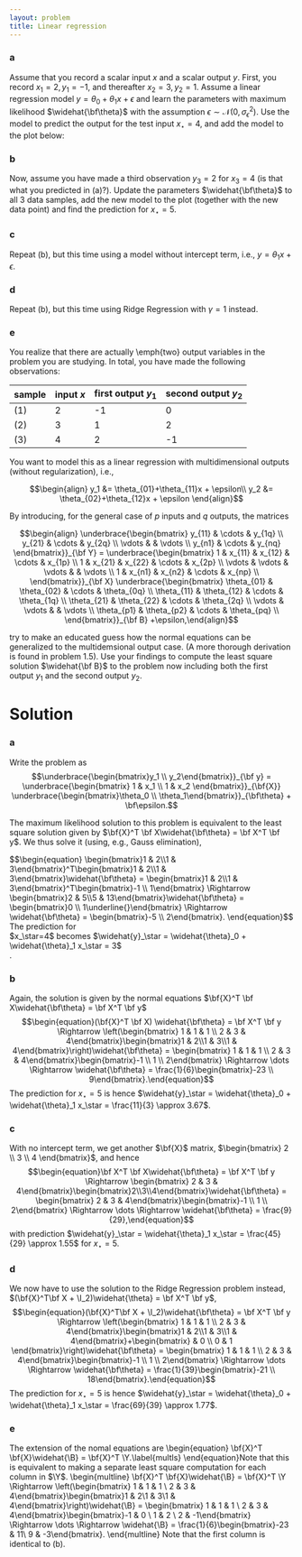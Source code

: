 ```yaml
---
layout: problem
title: Linear regression
---
```


### a
Assume that you record a scalar input $x$ and a scalar output $y$. First, you record $x_1 = 2, y_1 = -1$, and thereafter $x_2 = 3, y_2 = 1$. Assume a linear regression model $y = \theta_0 + \theta_1x + \epsilon$ and learn the parameters with maximum likelihood $\widehat{\bf\theta}$ with the assumption $\epsilon\sim\mathcal{N}(0,\sigma_\epsilon^2)$. Use the model to predict the output for the test input $x_\star = 4$, and add the model to the plot below:

### b
Now, assume you have made a third observation $y_3 = 2$ for $x_3 = 4$ (is that what you predicted in (a)?). Update the parameters $\widehat{\bf\theta}$ to all 3 data samples, add the new model to the plot (together with the new data point) and find the prediction for $x_\star = 5$.
				
### c				
Repeat (b), but this time using a model without intercept term, i.e., $y = \theta_1x + \epsilon$.

### d
Repeat (b), but this time using Ridge Regression with $\gamma=1$ instead.

### e
You realize that there are actually \emph{two} output variables in the problem you are studying. In total, you have made the following observations:

| sample| input $x$| first output $y_1$ | second output $y_2$ |
|-|-|-|-|
|(1)|2|-1|0|
|(2)|3|1|2|
|(3)|4|2|-1|

You want to model this as a linear regression with multidimensional outputs (without regularization), i.e.,

$$\begin{align}
y_1 &= \theta_{01}+\theta_{11}x + \epsilon\\
y_2 &= \theta_{02}+\theta_{12}x + \epsilon
\end{align}$$

By introducing, for the general case of $p$ inputs and $q$ outputs, the matrices

$$\begin{align}
\underbrace{\begin{bmatrix}
y_{11} & \cdots & y_{1q} \\
y_{21} & \cdots & y_{2q} \\
\vdots & & \vdots \\
y_{n1} & \cdots & y_{nq}
\end{bmatrix}}_{\bf Y} =
\underbrace{\begin{bmatrix}
1 & x_{11} & x_{12} & \cdots & x_{1p} \\
1 & x_{21} & x_{22} & \cdots & x_{2p} \\
\vdots & \vdots & \vdots & & \vdots \\
1 & x_{n1} & x_{n2} & \cdots & x_{np} \\
\end{bmatrix}}_{\bf X}
\underbrace{\begin{bmatrix}
\theta_{01} & \theta_{02} & \cdots & \theta_{0q} \\
\theta_{11} & \theta_{12} & \cdots & \theta_{1q} \\
\theta_{21} & \theta_{22} & \cdots & \theta_{2q} \\
\vdots & \vdots & & \vdots \\
\theta_{p1} & \theta_{p2} & \cdots & \theta_{pq} \\
\end{bmatrix}}_{\bf B} +\epsilon,\end{align}$$

try to make an educated guess how the normal equations can be generalized to the multidemsional output case. (A more thorough derivation is found in problem 1.5). Use your findings to compute the least square solution $\widehat{\bf B}$ to the problem now including both the first output $y_1$ and the second output $y_2$.

# Solution

### a
Write the problem as
$$\underbrace{\begin{bmatrix}y_1 \\ y_2\end{bmatrix}}_{\bf y} = \underbrace{\begin{bmatrix} 1 & x_1 \\ 1 & x_2 \end{bmatrix}}_{\bf{X}} \underbrace{\begin{bmatrix}\theta_0 \\ \theta_1\end{bmatrix}}_{\bf\theta} + \bf\epsilon.$$

The maximum likelihood solution to this problem is equivalent to the least square solution given by $\bf{X}^T \bf X\widehat{\bf\theta} = \bf X^T \bf y$. We thus solve it (using, e.g., Gauss elimination),
<div>$$\begin{equation}
\begin{bmatrix}1 & 2\\1 & 3\end{bmatrix}^T\begin{bmatrix}1 & 2\\1 & 3\end{bmatrix}\widehat{\bf\theta} = \begin{bmatrix}1 & 2\\1 & 3\end{bmatrix}^T\begin{bmatrix}-1 \\ 1\end{bmatrix} \Rightarrow 
\begin{bmatrix}2 & 5\\5 & 13\end{bmatrix}\widehat{\bf\theta} = \begin{bmatrix}0 \\ 1\underline{}\end{bmatrix} \Rightarrow \widehat{\bf\theta} = \begin{bmatrix}-5 \\ 2\end{bmatrix}.
\end{equation}$$</div>
The prediction for <div>$x_\star=4$ becomes $\widehat{y}_\star = \widehat{\theta}_0 + \widehat{\theta}_1 x_\star = 3$</div>.

### b
Again, the solution is given by the normal equations $\bf{X}^T \bf X\widehat{\bf\theta} = \bf X^T \bf y$
$$\begin{equation}(\bf{X}^T \bf X) \widehat{\bf\theta} = \bf X^T \bf y \Rightarrow \left(\begin{bmatrix} 1 & 1 & 1 \\ 2 & 3 & 4\end{bmatrix}\begin{bmatrix}1 & 2\\1 & 3\\1 & 4\end{bmatrix}\right)\widehat{\bf\theta} = \begin{bmatrix} 1 & 1 & 1 \\ 2 & 3 & 4\end{bmatrix}\begin{bmatrix}-1 \\ 1 \\ 2\end{bmatrix} \Rightarrow \dots \Rightarrow \widehat{\bf\theta} = \frac{1}{6}\begin{bmatrix}-23 \\ 9\end{bmatrix}.\end{equation}$$
The prediction for $x_\star=5$ is hence $\widehat{y}_\star = \widehat{\theta}_0 + \widehat{\theta}_1 x_\star = \frac{11}{3} \approx 3.67$.

### c
With no intercept term, we get another $\bf{X}$ matrix,
$\begin{bmatrix} 2 \\ 3 \\ 4 \end{bmatrix}$,
and hence
$$\begin{equation}\bf X^T \bf X\widehat{\bf\theta} = \bf X^T \bf y \Rightarrow \begin{bmatrix} 2 & 3 & 4\end{bmatrix}\begin{bmatrix}2\\3\\4\end{bmatrix}\widehat{\bf\theta} = \begin{bmatrix} 2 & 3 & 4\end{bmatrix}\begin{bmatrix}-1 \\ 1 \\ 2\end{bmatrix} \Rightarrow \dots \Rightarrow \widehat{\bf\theta} = \frac{9}{29},\end{equation}$$
with prediction $\widehat{y}_\star = \widehat{\theta}_1 x_\star = \frac{45}{29} \approx 1.55$ for $x_\star=5$.

### d
We now have to use the solution to the Ridge Regression problem instead, $(\bf{X}^T\bf X + \I_2)\widehat{\theta} = \bf X^T \bf y$,
$$\begin{equation}(\bf{X}^T\bf X + \I_2)\widehat{\bf\theta} = \bf X^T \bf y \Rightarrow \left(\begin{bmatrix} 1 & 1 & 1 \\ 2 & 3 & 4\end{bmatrix}\begin{bmatrix}1 & 2\\1 & 3\\1 & 4\end{bmatrix}+\begin{bmatrix}  & 0 \\ 0 & 1 \end{bmatrix}\right)\widehat{\bf\theta} = \begin{bmatrix} 1 & 1 & 1 \\ 2 & 3 & 4\end{bmatrix}\begin{bmatrix}-1 \\ 1 \\ 2\end{bmatrix} \Rightarrow \dots \Rightarrow \widehat{\bf\theta} = \frac{1}{39}\begin{bmatrix}-21 \\ 18\end{bmatrix}.\end{equation}$$
The prediction for $x_\star=5$ is hence $\widehat{y}_\star = \widehat{\theta}_0 + \widehat{\theta}_1 x_\star = \frac{69}{39} \approx 1.77$.

### e
The extension of the nomal equations are 
\begin{equation}
\bf{X}^T \bf{X}\widehat{\B} = \bf{X}^T \Y.\label{multls}
\end{equation}Note that this is equivalent to making a separate least square computation for each column in $\Y$.
\begin{multline}
\bf{X}^T \bf{X}\widehat{\B} = \bf{X}^T \Y \Rightarrow \left(\begin{bmatrix} 1 & 1 & 1 \\ 2 & 3 & 4\end{bmatrix}\begin{bmatrix}1 & 2\\1 & 3\\1 & 4\end{bmatrix}\right)\widehat{\B} = \begin{bmatrix} 1 & 1 & 1 \\ 2 & 3 & 4\end{bmatrix}\begin{bmatrix}-1 & 0 \\ 1 & 2 \\ 2 & -1\end{bmatrix} \Rightarrow \dots \Rightarrow \widehat{\B} = \frac{1}{6}\begin{bmatrix}-23 & 11\\ 9 & -3\end{bmatrix}.
\end{multline}
Note that the first column is identical to (b).	
